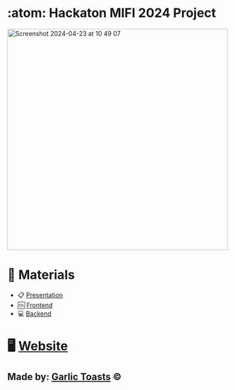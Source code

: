 <h1>:atom: Hackaton MIFI 2024 Project</h1>

<img width="500" alt="Screenshot 2024-04-23 at 10 49 07" src="https://github.com/Garlic-Toasts/web_auth/assets/163736717/60905cda-a980-4fe8-b1d0-fc526332f672">

<h1 align="left">📖 Materials</h1>

* 📋 <a href="">Presentation</a>
* 🆒 <a href="https://github.com/Garlic-Toasts/webauthn-frontend" target="_blank">Frontend</a>
* 💻 <a href="https://github.com/Garlic-Toasts/webauthn-api" target="_blank">Backend</a>

<h1 align="left">🖥️ <a href="https://garlictoasts.ru/" target="_blank">Website</a></h1>

<h2>Made by: <a href="https://github.com/Garlic-Toasts" target="_blank">Garlic Toasts</a> ©️</h2>


